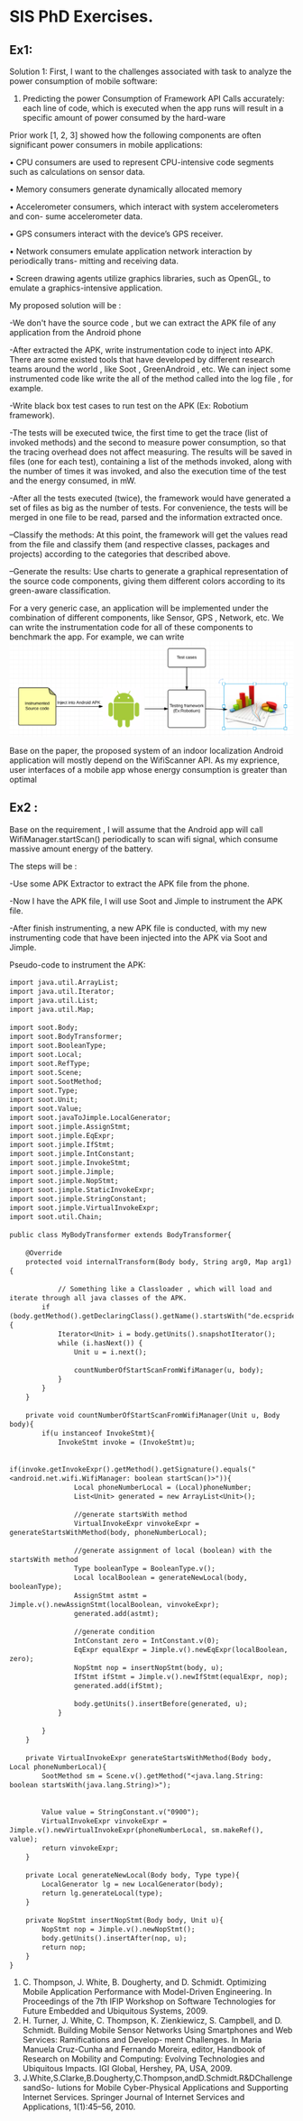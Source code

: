 # SIS PhD Exercises.

## Ex1:

Solution 1:
First, I want to the challenges associated with task to analyze the power consumption of mobile software:
1) Predicting the power Consumption of Framework API Calls accurately: each line of code, which is executed when the app runs  will result in a specific amount of power consumed by the hard-ware

Prior work [1, 2, 3] showed how the following components are often significant power consumers in mobile applications:

• CPU consumers are used to represent CPU-intensive code segments such as calculations on sensor data.

• Memory consumers generate dynamically allocated memory

• Accelerometer consumers, which interact with system accelerometers and con- sume accelerometer data.

• GPS consumers interact with the device’s GPS receiver.

• Network consumers emulate application network interaction by periodically trans- mitting and receiving data.

• Screen drawing agents utilize graphics libraries, such as OpenGL, to emulate a graphics-intensive application.

My proposed solution will be :

-We don't have the source code , but we can extract the APK file of any application from the Android phone 

-After extracted the APK, write instrumentation code to inject into APK. There are some existed tools that have developed by different research teams around the world , like Soot , GreenAndroid , etc. We can inject some instrumented code like write the all of the method called into the log file , for example.

-Write black box test cases to run test on the APK (Ex: Robotium framework).

-The tests will be executed twice, the first time to get the trace (list of invoked methods) and the second to measure power consumption, so that the tracing overhead does not affect measuring. The results will be saved in files (one for each test), containing a list of the methods invoked, along with the number of times it was invoked, and also the execution time of the test and the energy consumed, in mW.

-After all the tests executed (twice), the framework would have generated a set of files as big as the number of tests. For convenience, the tests will be merged in one file to be read, parsed and the information extracted once.

–Classify the methods: At this point, the framework will get the values read from the file and classify them (and respective classes, packages and projects) according to the categories that described above.

–Generate the results: Use charts to generate a graphical representation of the source code components, giving them different colors according to its green-aware classification.

For a very generic case, an application will be implemented under the combination of different components, like Sensor, GPS , Network, etc. We can write the instrumentation code for all of these components to benchmark the app. 
For example, we can write 
![Alt text](step.png)

Base on the paper, the proposed system of an indoor localization Android application will mostly depend on the WifiScanner API.
As my exprience, user interfaces of a mobile app whose energy consumption is greater than optimal

## Ex2 :

Base on the requirement , I will assume that the Android app will call WifiManager.startScan() periodically to scan wifi signal, which consume massive amount energy of the battery.

The steps will be :

-Use some APK Extractor to extract the APK file from the phone.

-Now I have the APK file, I will use Soot and Jimple to instrument the APK file.

-After finish instrumenting, a new APK file is conducted, with my new instrumenting code that have been injected into the APK via Soot and Jimple.

Pseudo-code to instrument the APK:
```
import java.util.ArrayList;
import java.util.Iterator;
import java.util.List;
import java.util.Map;

import soot.Body;
import soot.BodyTransformer;
import soot.BooleanType;
import soot.Local;
import soot.RefType;
import soot.Scene;
import soot.SootMethod;
import soot.Type;
import soot.Unit;
import soot.Value;
import soot.javaToJimple.LocalGenerator;
import soot.jimple.AssignStmt;
import soot.jimple.EqExpr;
import soot.jimple.IfStmt;
import soot.jimple.IntConstant;
import soot.jimple.InvokeStmt;
import soot.jimple.Jimple;
import soot.jimple.NopStmt;
import soot.jimple.StaticInvokeExpr;
import soot.jimple.StringConstant;
import soot.jimple.VirtualInvokeExpr;
import soot.util.Chain;

public class MyBodyTransformer extends BodyTransformer{

	@Override
	protected void internalTransform(Body body, String arg0, Map arg1) {
	
	        // Something like a Classloader , which will load and iterate through all java classes of the APK.
		if (body.getMethod().getDeclaringClass().getName().startsWith("de.ecspride")) {
			Iterator<Unit> i = body.getUnits().snapshotIterator();
			while (i.hasNext()) {
				Unit u = i.next();

				countNumberOfStartScanFromWifiManager(u, body);
			}
		}
	}

	private void countNumberOfStartScanFromWifiManager(Unit u, Body body){		
		if(u instanceof InvokeStmt){
			InvokeStmt invoke = (InvokeStmt)u;
			
			if(invoke.getInvokeExpr().getMethod().getSignature().equals("<android.net.wifi.WifiManager: boolean startScan()>")){
				Local phoneNumberLocal = (Local)phoneNumber;
				List<Unit> generated = new ArrayList<Unit>();
				
				//generate startsWith method
				VirtualInvokeExpr vinvokeExpr = generateStartsWithMethod(body, phoneNumberLocal);
				
				//generate assignment of local (boolean) with the startsWith method
				Type booleanType = BooleanType.v();
				Local localBoolean = generateNewLocal(body, booleanType);
				AssignStmt astmt = Jimple.v().newAssignStmt(localBoolean, vinvokeExpr);
				generated.add(astmt);
				
				//generate condition
				IntConstant zero = IntConstant.v(0);
				EqExpr equalExpr = Jimple.v().newEqExpr(localBoolean, zero);
				NopStmt nop = insertNopStmt(body, u);
				IfStmt ifStmt = Jimple.v().newIfStmt(equalExpr, nop);
				generated.add(ifStmt);
				
				body.getUnits().insertBefore(generated, u);
			}
				
		}
	}
	
	private VirtualInvokeExpr generateStartsWithMethod(Body body, Local phoneNumberLocal){
		SootMethod sm = Scene.v().getMethod("<java.lang.String: boolean startsWith(java.lang.String)>");
		
		
		Value value = StringConstant.v("0900");
		VirtualInvokeExpr vinvokeExpr = Jimple.v().newVirtualInvokeExpr(phoneNumberLocal, sm.makeRef(), value);
		return vinvokeExpr;
	}
	
	private Local generateNewLocal(Body body, Type type){
		LocalGenerator lg = new LocalGenerator(body);
		return lg.generateLocal(type);
	}	
	
	private NopStmt insertNopStmt(Body body, Unit u){
		NopStmt nop = Jimple.v().newNopStmt();
		body.getUnits().insertAfter(nop, u);
		return nop;
	}
}

```



1. C. Thompson, J. White, B. Dougherty, and D. Schmidt. Optimizing Mobile Application
Performance with Model-Driven Engineering. In Proceedings of the 7th IFIP Workshop on
Software Technologies for Future Embedded and Ubiquitous Systems, 2009.
2. H. Turner, J. White, C. Thompson, K. Zienkiewicz, S. Campbell, and D. Schmidt. Building Mobile Sensor Networks Using Smartphones and Web Services: Ramifications and Develop- ment Challenges. In Maria Manuela Cruz-Cunha and Fernando Moreira, editor, Handbook of Research on Mobility and Computing: Evolving Technologies and Ubiquitous Impacts.
IGI Global, Hershey, PA, USA, 2009.
3. J.White,S.Clarke,B.Dougherty,C.Thompson,andD.Schmidt.R&DChallengesandSo-
lutions for Mobile Cyber-Physical Applications and Supporting Internet Services. Springer
Journal of Internet Services and Applications, 1(1):45–56, 2010.

